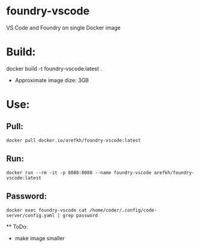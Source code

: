 # foundry-vscode
VS Code and Foundry on single Docker image

# Build:
docker build -t foundry-vscode:latest .
* Approximate image dize: 3GB

# Use:

## Pull:
`docker pull docker.io/arefkh/foundry-vscode:latest`

## Run:
`docker run --rm -it -p 8080:8080 --name foundry-vscode arefkh/foundry-vscode:latest`

## Password:
`docker exec foundry-vscode cat /home/coder/.config/code-server/config.yaml | grep password`


** ToDo:
* make image smaller
